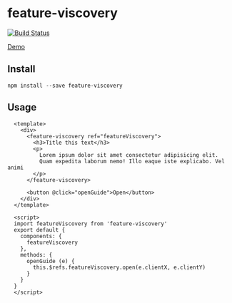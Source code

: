 # feature-viscovery

[![Build Status](https://travis-ci.org/meyt/feature-viscovery.svg?branch=master)](https://travis-ci.org/meyt/feature-viscovery)

[Demo](https://meyt.github.io/feature-viscovery)

## Install

```
npm install --save feature-viscovery
```

## Usage

```vue
  <template>
    <div>
      <feature-viscovery ref="featureViscovery">
        <h3>Title this text</h3>
        <p>
          Lorem ipsum dolor sit amet consectetur adipisicing elit.
          Quam expedita laborum nemo! Illo eaque iste explicabo. Vel animi
        </p>
      </feature-viscovery>

      <button @click="openGuide">Open</button>
    </div>
  </template>

  <script>
  import featureViscovery from 'feature-viscovery'
  export default {
    components: {
      featureViscovery
    },
    methods: {
      openGuide (e) {
        this.$refs.featureViscovery.open(e.clientX, e.clientY)
      }
    }
  }
  </script>
```
